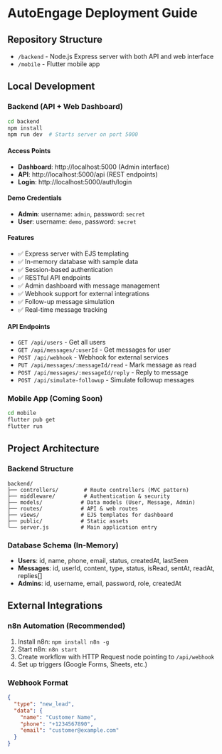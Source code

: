 # AutoEngage Deployment Guide

## Repository Structure
- `/backend` - Node.js Express server with both API and web interface
- `/mobile` - Flutter mobile app

## Local Development

### Backend (API + Web Dashboard)
```bash
cd backend
npm install
npm run dev  # Starts server on port 5000
```

#### Access Points
- **Dashboard**: http://localhost:5000 (Admin interface)
- **API**: http://localhost:5000/api (REST endpoints)
- **Login**: http://localhost:5000/auth/login

#### Demo Credentials
- **Admin**: username: `admin`, password: `secret`
- **User**: username: `demo`, password: `secret`

#### Features
- ✅ Express server with EJS templating
- ✅ In-memory database with sample data
- ✅ Session-based authentication
- ✅ RESTful API endpoints
- ✅ Admin dashboard with message management
- ✅ Webhook support for external integrations
- ✅ Follow-up message simulation
- ✅ Real-time message tracking

#### API Endpoints
- `GET /api/users` - Get all users
- `GET /api/messages/:userId` - Get messages for user
- `POST /api/webhook` - Webhook for external services
- `PUT /api/messages/:messageId/read` - Mark message as read
- `POST /api/messages/:messageId/reply` - Reply to message
- `POST /api/simulate-followup` - Simulate followup messages

### Mobile App (Coming Soon)
```bash
cd mobile
flutter pub get
flutter run
```

## Project Architecture

### Backend Structure
```
backend/
├── controllers/        # Route controllers (MVC pattern)
├── middleware/         # Authentication & security
├── models/            # Data models (User, Message, Admin)
├── routes/            # API & web routes
├── views/             # EJS templates for dashboard
├── public/            # Static assets
└── server.js          # Main application entry
```

### Database Schema (In-Memory)
- **Users**: id, name, phone, email, status, createdAt, lastSeen
- **Messages**: id, userId, content, type, status, isRead, sentAt, readAt, replies[]
- **Admins**: id, username, email, password, role, createdAt

## External Integrations

### n8n Automation (Recommended)
1. Install n8n: `npm install n8n -g`
2. Start n8n: `n8n start`
3. Create workflow with HTTP Request node pointing to `/api/webhook`
4. Set up triggers (Google Forms, Sheets, etc.)

### Webhook Format
```json
{
  "type": "new_lead",
  "data": {
    "name": "Customer Name",
    "phone": "+1234567890",
    "email": "customer@example.com"
  }
}
```